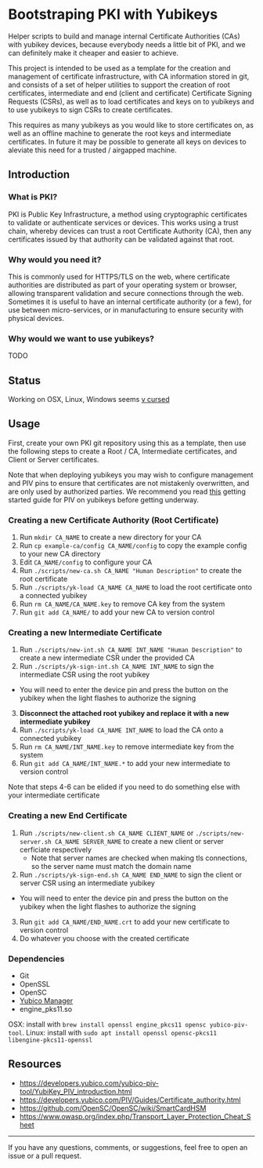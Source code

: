 # Bootstraping PKI with Yubikeys

Helper scripts to build and manage internal Certificate Authorities (CAs) with yubikey devices, because everybody needs a little bit of PKI, and we can definitely make it cheaper and easier to achieve.

This project is intended to be used as a template for the creation and management of certificate infrastructure, with CA information stored in git, and consists of a set of helper utilities to support the creation of root certificates, intermediate and end (client and certificate) Certificate Signing Requests (CSRs), as well as to load certificates and keys on to yubikeys and to use yubikeys to sign CSRs to create certificates.

This requires as many yubikeys as you would like to store certificates on, as well as an offline machine to generate the root keys and intermediate certificates. 
In future it may be possible to generate all keys on devices to aleviate this need for a trusted / airgapped machine.


## Introduction

### What is PKI?

PKI is Public Key Infrastructure, a method using cryptographic certificates to validate or authenticate services or devices. 
This works using a trust chain, whereby devices can trust a root Certificate Authority (CA), then any certificates issued by that authority can be validated against that root.


### Why would you need it?
This is commonly used for HTTPS/TLS on the web, where certificate authorities are distributed as part of your operating system or browser, allowing transparent validation and secure connections through the web.
Sometimes it is useful to have an internal certificate authority (or a few), for use between micro-services, or in manufacturing to ensure security with physical devices.

### Why would we want to use yubikeys?

TODO


## Status
Working on OSX, Linux, Windows seems [v cursed](https://github.com/ryankurte/pki/issues/9)


## Usage

First, create your own PKI git repository using this as a template, then use the following steps to create a Root / CA, Intermediate certificates, and Client or Server certificates.

Note that when deploying yubikeys you may wish to configure management and PIV pins to ensure that certificates are not mistakenly overwritten, and are only used by authorized parties. We recommend you read [this](https://developers.yubico.com/yubico-piv-tool/YubiKey_PIV_introduction.html) getting started guide for PIV on yubikeys before getting underway.

### Creating a new Certificate Authority (Root Certificate)

1. Run `mkdir CA_NAME` to create a new directory for your CA
2. Run `cp example-ca/config CA_NAME/config` to copy the example config to your new CA directory
3. Edit `CA_NAME/config` to configure your CA
4. Run `./scripts/new-ca.sh CA_NAME "Human Description"` to create the root certificate
5. Run `./scripts/yk-load CA_NAME CA_NAME` to load the root certificate onto a connected yubikey
6. Run `rm CA_NAME/CA_NAME.key` to remove CA key from the system
7. Run `git add CA_NAME/` to add your new CA to version control

### Creating a new Intermediate Certificate

1. Run `./scripts/new-int.sh CA_NAME INT_NAME "Human Description"` to create a new intermediate CSR under the provided CA
2. Run `./scripts/yk-sign-int.sh CA_NAME INT_NAME` to sign the intermediate CSR using the root yubikey
  - You will need to enter the device pin and press the button on the yubikey when the light flashes to authorize the signing
3. **Disconnect the attached root yubikey and replace it with a new intermediate yubikey**
4. Run `./scripts/yk-load CA_NAME INT_NAME` to load the CA onto a connected yubikey
5. Run `rm CA_NAME/INT_NAME.key` to remove intermediate key from the system
6. Run `git add CA_NAME/INT_NAME.*` to add your new intermediate to version control

Note that steps 4-6 can be elided if you need to do something else with your intermediate certificate

### Creating a new End Certificate

1. Run `./scripts/new-client.sh CA_NAME CLIENT_NAME` or `./scripts/new-server.sh CA_NAME SERVER_NAME` to create a new client or server cerficiate respectively
    - Note that server names are checked when making tls connections, so the server name must match the domain name
2. Run `./scripts/yk-sign-end.sh CA_NAME END_NAME` to sign the client or server CSR using an intermediate yubikey
  - You will need to enter the device pin and press the button on the yubikey when the light flashes to authorize the signing
3. Run `git add CA_NAME/END_NAME.crt` to add your new certificate to version control
4. Do whatever you choose with the created certificate



### Dependencies

- Git
- OpenSSL
- OpenSC
- [Yubico Manager](https://developers.yubico.com/yubikey-manager/)
- engine_pks11.so

OSX: install with `brew install openssl engine_pkcs11 opensc yubico-piv-tool`.
Linux: install with `sudo apt install openssl opensc-pkcs11 libengine-pkcs11-openssl`


## Resources

- https://developers.yubico.com/yubico-piv-tool/YubiKey_PIV_introduction.html
- https://developers.yubico.com/PIV/Guides/Certificate_authority.html
- https://github.com/OpenSC/OpenSC/wiki/SmartCardHSM
- https://www.owasp.org/index.php/Transport_Layer_Protection_Cheat_Sheet

------

If you have any questions, comments, or suggestions, feel free to open an issue or a pull request.

